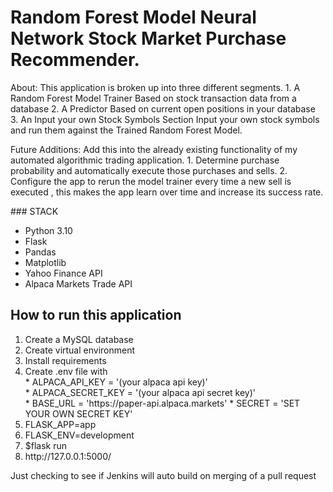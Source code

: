 # Random Forest Model Neural Network Stock Market Purchase Recommender.
<p>About:
    This application is broken up into three different segments.
        1. A Random Forest Model Trainer
            Based on stock transaction data from a database
        2. A Predictor
            Based on current open positions in your database
        3. An Input your own Stock Symbols Section
            Input your own stock symbols and run them against the Trained Random Forest Model.
</p>
</hr>
<p> Future Additions:
    Add this into the already existing functionality of my automated algorithmic trading application.
    1. Determine purchase probability and automatically execute those purchases and sells.
    2. Configure the app to rerun the model trainer every time a new sell is executed , this makes the app learn over
    time and increase its success rate.
</p>
### STACK
<ul> 
    <li> Python 3.10 </li>
    <li> Flask </li>
    <li> Pandas </li>
    <li> Matplotlib</li>
    <li> Yahoo Finance API </li>
    <li> Alpaca Markets Trade API </li>
</ul>

## How to run this application
<ol>
    <li>Create a MySQL database</li>
    <li> Create virtual environment </li>
    <li> Install requirements </li>
    <li> Create .env file with </br>
    * ALPACA_API_KEY = '(your alpaca api key)'</br>
    * ALPACA_SECRET_KEY = '(your alpaca api secret key)'</br>
    * BASE_URL = 'https://paper-api.alpaca.markets'
    * SECRET = 'SET YOUR OWN SECRET KEY'
    <li> FLASK_APP=app </li>
    <li> FLASK_ENV=development </li>
    <li> $flask run </li>
    <li> http://127.0.0.1:5000/ </li>
</ol>


Just checking to see if Jenkins will auto build on merging of a pull request